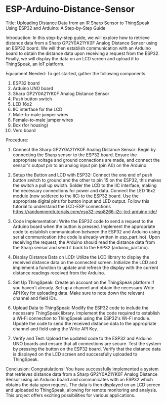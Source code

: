 # ESP-Arduino-Distance-Sensor
Title: Uploading Distance Data from an IR Sharp Sensor to ThingSpeak Using ESP32 and Arduino: A Step-by-Step Guide

Introduction:
In this step-by-step guide, we will explore how to retrieve distance data from a Sharp GP2Y0A21YK0F Analog Distance Sensor using an ESP32 board. We will then establish communication with an Arduino board to obtain the distance data upon receiving a request from the ESP32. Finally, we will display the data on an LCD screen and upload it to ThingSpeak, an IoT platform.

Equipment Needed:
To get started, gather the following components:

1. ESP32 board
2. Arduino UNO board
3. Sharp GP2Y0A21YK0F Analog Distance Sensor
4. Push button switch
5. LED 16x2
6. IIC interface for the LCD
7. Male-to-male jumper wires
8. Female-to-male jumper wires
9. Box (for housing)
10. Vero board

Procedure:

1. Connect the Sharp GP2Y0A21YK0F Analog Distance Sensor:
Begin by connecting the Sharp sensor to the ESP32 board. Ensure the appropriate voltage and ground connections are made, and connect the sensor's output pin to an analog input pin (pin A0) on the Arduino.

2. Setup the Button and LCD with ESP32:
Connect the one end of push button switch to ground and the other to pin 15 on the ESP32, this makes the switch a pull up swicth. Solder the LCD to the IIC interface, making the necessary connections for power and data. Connect the LED 16x2 module (now soldered to the IIC) to the ESP32 board. Use the appropriate digital pins for button input and LED output.
Follow this tutorial to understand the LCD-ESP connections
https://randomnerdtutorials.com/esp32-esp8266-i2c-lcd-arduino-ide/

3. Code Implementation:
Write the ESP32 code to send a request to the Arduino board when the button is pressed. Implement the appropriate code to establish communication between the ESP32 and Arduino using serial communication (the code is already written in esp_part.ino). Upon receiving the request, the Arduino should read the distance data from the Sharp sensor and send it back to the ESP32 (arduino_part.ino).

4. Display Distance Data on LCD:
Utilize the LCD library to display the received distance data on the connected screen. Initialize the LCD and implement a function to update and refresh the display with the current distance readings received from the Arduino.

5. Set Up ThingSpeak:
Create an account on the ThingSpeak platform if you haven't already. Set up a channel and obtain the necessary Write API Key for uploading data. Make sure to note down the relevant channel and field IDs.

6. Upload Data to ThingSpeak:
Modify the ESP32 code to include the necessary ThingSpeak library. Implement the code required to establish a Wi-Fi connection to ThingSpeak using the ESP32's Wi-Fi module. Update the code to send the received distance data to the appropriate channel and field using the Write API Key.

7. Verify and Test:
Upload the updated code to the ESP32 and Arduino UNO boards  and ensure that all connections are secure. Test the system by pressing the button on the ESP32 board. Verify that the distance data is displayed on the LCD screen and successfully uploaded to ThingSpeak.

Conclusion:
Congratulations! You have successfully implemented a system that retrieves distance data from a Sharp GP2Y0A21YK0F Analog Distance Sensor using an Arduino board and communicates with an ESP32 which obtains the data upon request. The data is then displayed on an LCD screen and uploaded to ThingSpeak, allowing for remote monitoring and analysis. This project offers exciting possibilities for various applications.
